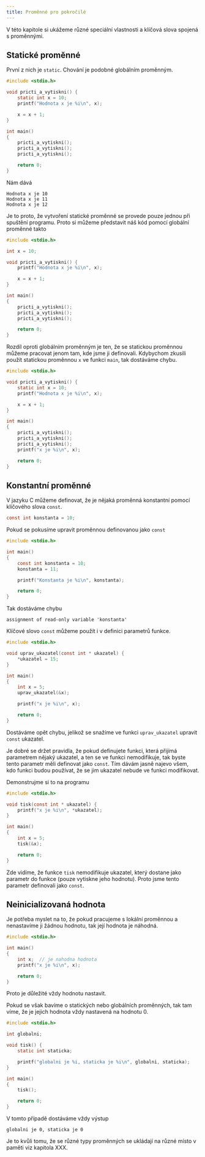 ```yaml
---
title: Proměnné pro pokročilé
---
```



V této kapitole si ukážeme různé speciální vlastnosti a klíčová slova spojená s proměnnými.

## Statické proměnné
První z nich je `static`. Chování je podobné globálním proměnným.

```c
#include <stdio.h>

void pricti_a_vytiskni() {
    static int x = 10;
    printf("Hodnota x je %i\n", x);

    x = x + 1;
}

int main()
{
    pricti_a_vytiskni();
    pricti_a_vytiskni();
    pricti_a_vytiskni();

    return 0;
}
```
Nám dává
```
Hodnota x je 10
Hodnota x je 11
Hodnota x je 12
```
Je to proto, že vytvoření statické proměnné se provede pouze jednou při spuštění programu. Proto si můžeme představit náš kód pomocí globální proměnné takto
```c
#include <stdio.h>

int x = 10;

void pricti_a_vytiskni() {
    printf("Hodnota x je %i\n", x);

    x = x + 1;
}

int main()
{
    pricti_a_vytiskni();
    pricti_a_vytiskni();
    pricti_a_vytiskni();

    return 0;
}
```
Rozdíl oproti globálním proměnným je ten, že se statickou proměnnou můžeme pracovat jenom tam, kde jsme ji definovali. Kdybychom zkusili použít statickou proměnnou `x` ve funkci `main`, tak dostáváme chybu.
```c
#include <stdio.h>

void pricti_a_vytiskni() {
    static int x = 10;
    printf("Hodnota x je %i\n", x);

    x = x + 1;
}

int main()
{
    pricti_a_vytiskni();
    pricti_a_vytiskni();
    pricti_a_vytiskni();
    printf("x je %i\n", x);

    return 0;
}
```

## Konstantní proměnné
V jazyku C můžeme definovat, že je nějaká proměnná konstantní pomocí klíčového slova `const`.

```c
const int konstanta = 10;
```

Pokud se pokusíme upravit proměnnou definovanou jako `const`
```c
#include <stdio.h>

int main()
{
    const int konstanta = 10;
    konstanta = 11;

    printf("Konstanta je %i\n", konstanta);

    return 0;
}
```

Tak dostáváme chybu
```
assignment of read-only variable 'konstanta'
```

Klíčové slovo `const` můžeme použít i v definici parametrů funkce.
```c
#include <stdio.h>

void uprav_ukazatel(const int * ukazatel) {
    *ukazatel = 15;
}

int main()
{
    int x = 5;
    uprav_ukazatel(&x);

    printf("x je %i\n", x);

    return 0;
}
```

Dostáváme opět chybu, jelikož se snažíme ve funkci `uprav_ukazatel` upravit `const` ukazatel.

Je dobré se držet pravidla, že pokud definujete funkci, která přijímá parametrem nějaký ukazatel, a ten se ve funkci nemodifikuje, tak byste tento parametr měli definovat jako `const`. Tím dávám jasně najevo všem, kdo funkci budou používat, že se jim ukazatel nebude ve funkci modifikovat.

Demonstrujme si to na programu
```c
#include <stdio.h>

void tisk(const int * ukazatel) {
    printf("x je %i\n", *ukazatel);
}

int main()
{
    int x = 5;
    tisk(&x);

    return 0;
}
```

Zde vidíme, že funkce `tisk` nemodifikuje ukazatel, který dostane jako parametr do funkce (pouze vytiskne jeho hodnotu). Proto jsme tento parametr definovali jako `const`.

## Neinicializovaná hodnota
Je potřeba myslet na to, že pokud pracujeme s lokální proměnnou a nenastavíme ji žádnou hodnotu, tak její hodnota je náhodná.
```c
#include <stdio.h>

int main()
{
    int x;  // je nahodna hodnota
    printf("x je %i\n", x);

    return 0;
}
```

Proto je důležité vždy hodnotu nastavit.

Pokud se však bavíme o statických nebo globálních proměnných, tak tam víme, že je jejich hodnota vždy nastavená na hodnotu 0.
```c
#include <stdio.h>

int globalni;

void tisk() {
    static int staticka;

    printf("globalni je %i, staticka je %i\n", globalni, staticka);
}

int main()
{
    tisk();

    return 0;
}
```

V tomto případě dostáváme vždy výstup

```
globalni je 0, staticka je 0
```

Je to kvůli tomu, že se různé typy proměnných se ukládají na různé místo v paměti viz kapitola XXX.
